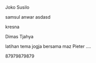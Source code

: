 Joko Susilo

samsul anwar asdasd

kresna


Dimas Tjahya 

latihan tema jogja bersama maz Pieter ....

87979879879
